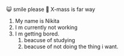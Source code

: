 😺 smile please 
🎄 X-mass is far way
1. My name is Nikita
2. I m currently not working
3. I m getting bored.
   1. beacuse of studying
   2. beacuse of not doing the thing i want.
